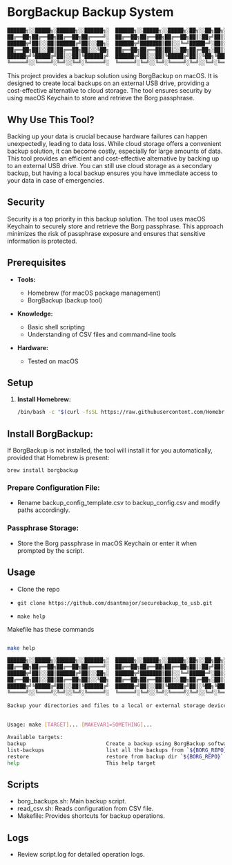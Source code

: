 # BorgBackup Backup System
```bash
██████╗░░█████╗░██████╗░░██████╗░  ██████╗░░█████╗░░█████╗░██╗░░██╗██╗░░░██╗██████╗░░██████╗
██╔══██╗██╔══██╗██╔══██╗██╔════╝░  ██╔══██╗██╔══██╗██╔══██╗██║░██╔╝██║░░░██║██╔══██╗██╔════╝
██████╦╝██║░░██║██████╔╝██║░░██╗░  ██████╦╝███████║██║░░╚═╝█████═╝░██║░░░██║██████╔╝╚█████╗░
██╔══██╗██║░░██║██╔══██╗██║░░╚██╗  ██╔══██╗██╔══██║██║░░██╗██╔═██╗░██║░░░██║██╔═══╝░░╚═══██╗
██████╦╝╚█████╔╝██║░░██║╚██████╔╝  ██████╦╝██║░░██║╚█████╔╝██║░╚██╗╚██████╔╝██║░░░░░██████╔╝
╚═════╝░░╚════╝░╚═╝░░╚═╝░╚═════╝░  ╚═════╝░╚═╝░░╚═╝░╚════╝░╚═╝░░╚═╝░╚═════╝░╚═╝░░░░░╚═════╝░ 
```

This project provides a backup solution using BorgBackup on macOS. It is designed to create local backups on an external USB drive, providing a cost-effective alternative to cloud storage. The tool ensures security by using macOS Keychain to store and retrieve the Borg passphrase.

## Why Use This Tool?

Backing up your data is crucial because hardware failures can happen unexpectedly, leading to data loss. While cloud storage offers a convenient backup solution, it can become costly, especially for large amounts of data. This tool provides an efficient and cost-effective alternative by backing up to an external USB drive. You can still use cloud storage as a secondary backup, but having a local backup ensures you have immediate access to your data in case of emergencies.


## Security

Security is a top priority in this backup solution. The tool uses macOS Keychain to securely store and retrieve the Borg passphrase. This approach minimizes the risk of passphrase exposure and ensures that sensitive information is protected.

## Prerequisites

- **Tools:**
  - Homebrew (for macOS package management)
  - BorgBackup (backup tool)

- **Knowledge:**
  - Basic shell scripting
  - Understanding of CSV files and command-line tools

- **Hardware:**
  - Tested on macOS

## Setup

1. **Install Homebrew:**
   ```sh
   /bin/bash -c "$(curl -fsSL https://raw.githubusercontent.com/Homebrew/install/HEAD/install.sh)"```


## Install BorgBackup: 
If BorgBackup is not installed, the tool will install it for you automatically, provided that Homebrew is present:

```brew install borgbackup```

### Prepare Configuration File:
- Rename backup_config_template.csv to backup_config.csv and modify paths accordingly.

### Passphrase Storage:
- Store the Borg passphrase in macOS Keychain or enter it when prompted by the script.

## Usage

- Clone the repo
 
-  `git clone https://github.com/dsantmajor/securebackup_to_usb.git`
- `make help`
  
Makefile has these commands
```bash

make help

██████╗░░█████╗░██████╗░░██████╗░  ██████╗░░█████╗░░█████╗░██╗░░██╗██╗░░░██╗██████╗░░██████╗
██╔══██╗██╔══██╗██╔══██╗██╔════╝░  ██╔══██╗██╔══██╗██╔══██╗██║░██╔╝██║░░░██║██╔══██╗██╔════╝
██████╦╝██║░░██║██████╔╝██║░░██╗░  ██████╦╝███████║██║░░╚═╝█████═╝░██║░░░██║██████╔╝╚█████╗░
██╔══██╗██║░░██║██╔══██╗██║░░╚██╗  ██╔══██╗██╔══██║██║░░██╗██╔═██╗░██║░░░██║██╔═══╝░░╚═══██╗
██████╦╝╚█████╔╝██║░░██║╚██████╔╝  ██████╦╝██║░░██║╚█████╔╝██║░╚██╗╚██████╔╝██║░░░░░██████╔╝
╚═════╝░░╚════╝░╚═╝░░╚═╝░╚═════╝░  ╚═════╝░╚═╝░░╚═╝░╚════╝░╚═╝░░╚═╝░╚═════╝░╚═╝░░░░░╚═════╝░ 
 
Backup your directories and files to a local or external storage device
 
 
Usage: make [TARGET]... [MAKEVAR1=SOMETHING]...

Available targets:
backup                          Create a backup using BorgBackup software
list-backups                    list all the backups from `${BORG_REPO}`
restore                         restore from backup dir `${BORG_REPO}`
help                            This help target
```

## Scripts

- borg_backups.sh: Main backup script.
- read_csv.sh: Reads configuration from CSV file.
- Makefile: Provides shortcuts for backup operations.

## Logs

- Review script.log for detailed operation logs.